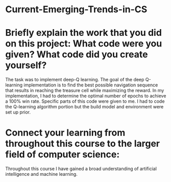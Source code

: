 # Current-Emerging-Trends-in-CS

# Briefly explain the work that you did on this project: What code were you given? What code did you create yourself?
The task was to implement deep-Q learning. The goal of the deep Q-learning implementation is to find the best 
possible navigation sequence that results in reaching the treasure cell while maximizing the reward. In 
my implementation, I had to determine the optimal number of epochs to achieve a 100% win rate. Specific parts of this code were given to me. 
I had to code the Q-learning algorithm portion but the build model and environment were set up prior.

# Connect your learning from throughout this course to the larger field of computer science: 
Throughout this course I have gained a broad understanding of artificial intelligence and machine learning.


